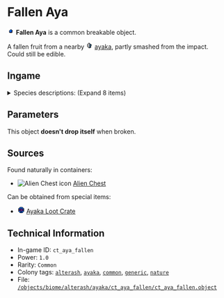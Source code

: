 # Fallen Aya

<img src="https://raw.githubusercontent.com/Ceterai/Enternia/main/objects/biome/alterash/ayaka/ct_aya_fallen/icon.png" alt="Fallen Aya icon" loading="lazy" height="16px" width="auto" /> **Fallen Aya** is a common breakable object.

A fallen fruit from a nearby <img src="https://raw.githubusercontent.com/Ceterai/Enternia/main/objects/biome/alterash/ayaka/ct_ayaka_tree.png" alt="Ayaka icon" loading="lazy" height="16px" width="auto" /> [ayaka](https://ceterai.github.io/MyEnternia/Wiki/Ayaka), partly smashed from the impact. Could still be edible.

## Ingame

<details markdown="1"><summary>Species descriptions: (Expand 8 items)</summary>

- Alta: Ayakas usually grow pretty tall, especially the fruitful ones, but usually ayas survive a fall that high.
- Apex: A fruit. Not sure if I can eat it.
- Avian: Some smashed fruit! Lets see if it's intact!
- Floran: A fallen brethren. Floran givesss condolencess.
- Glitch: Indifferent. A fallen fruit.
- Human: A fruity blob. Is this technically a self-made fruit mash?
- Hylotl: A fallen fruit. I could pick it up, but should I?
- Novakid: A fruit! Let's take it!!

</details>

## Parameters

This object **doesn't drop itself** when broken.

## Sources

Found naturally in containers:

- <img src="https://starbounder.org/mediawiki/images/3/35/Alien_Chest.png" alt="Alien Chest icon" loading="lazy" height="9.75px" width="12px" /> [Alien Chest](https://starbounder.org/Alien_Chest)

Can be obtained from special items:

- <img src="https://raw.githubusercontent.com/Ceterai/Enternia/main/items/active/alta/loot/biome/ct_ayaka_loot.png" alt="Ayaka Loot Crate icon" loading="lazy" height="16px" width="auto" /> [Ayaka Loot Crate](https://ceterai.github.io/MyEnternia/Wiki/AyakaLootCrate)

## Technical Information

- In-game ID: `ct_aya_fallen`
- Power: `1.0`
- Rarity: `Common`
- Colony tags: [`alterash`](https://ceterai.github.io/MyEnternia/Wiki/Tags/Alterash), [`ayaka`](https://ceterai.github.io/MyEnternia/Wiki/Tags/Ayaka), [`common`](https://ceterai.github.io/MyEnternia/Wiki/Tags/Common), [`generic`](https://ceterai.github.io/MyEnternia/Wiki/Tags/Generic), [`nature`](https://ceterai.github.io/MyEnternia/Wiki/Tags/Nature)
- File: [`/objects/biome/alterash/ayaka/ct_aya_fallen/ct_aya_fallen.object`](https://github.com/Ceterai/Enternia/blob/main/objects/biome/alterash/ayaka/ct_aya_fallen/ct_aya_fallen.object)
